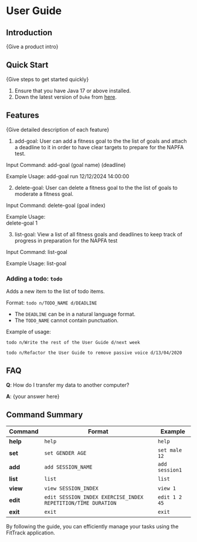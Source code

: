 # User Guide

## Introduction

{Give a product intro}

## Quick Start

{Give steps to get started quickly}

1. Ensure that you have Java 17 or above installed.
1. Down the latest version of `Duke` from [here](http://link.to/duke).

## Features 

{Give detailed description of each feature}

1. add-goal: User can add a fitness goal to the the list
   of goals and attach a deadline to it in order to
   have clear targets to prepare for the NAPFA test.

Input Command:
add-goal (goal name) (deadline)

Example Usage:
add-goal run 12/12/2024 14:00:00

2. delete-goal: User can delete a fitness goal to the the list
   of goals to moderate a fitness goal.

Input Command:
delete-goal (goal index)

Example Usage:   
delete-goal 1

3. list-goal: View a list of all fitness goals and deadlines
   to keep track of progress in preparation for the NAPFA test

Input Command:
list-goal

Example Usage:
list-goal


### Adding a todo: `todo`
Adds a new item to the list of todo items.

Format: `todo n/TODO_NAME d/DEADLINE`

* The `DEADLINE` can be in a natural language format.
* The `TODO_NAME` cannot contain punctuation.  

Example of usage: 

`todo n/Write the rest of the User Guide d/next week`

`todo n/Refactor the User Guide to remove passive voice d/13/04/2020`

## FAQ

**Q**: How do I transfer my data to another computer? 

**A**: {your answer here}

## Command Summary

| Command  | Format                                                       | Example        |
|----------|--------------------------------------------------------------|----------------|
| **help** | `help`                                                       | `help`         |
| **set**  | `set GENDER AGE`                                             | `set male 12`  |
| **add**  | `add SESSION_NAME`                                           | `add session1` |
| **list** | `list`                                                       | `list`         |
| **view** | `view SESSION_INDEX`                                         | `view 1`       |
| **edit** | `edit SESSION_INDEX EXERCISE_INDEX REPETITION/TIME DURATION` | `edit 1 2 45`  |
| **exit** | `exit`                                                       | `exit`         |

By following the guide, you can efficiently manage your tasks using the FitTrack application.

